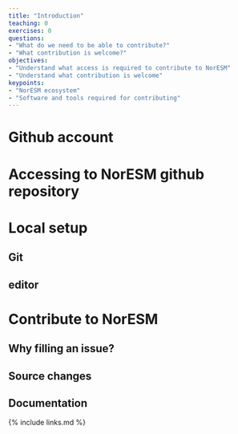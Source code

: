 ```yaml
---
title: "Introduction"
teaching: 0
exercises: 0
questions:
- "What do we need to be able to contribute?"
- "What contribution is welcome?"
objectives:
- "Understand what access is required to contribute to NorESM"
- "Understand what contribution is welcome"
keypoints:
- "NorESM ecosystem"
- "Software and tools required for contributing"
---
```


# Github account

# Accessing to NorESM github repository

# Local setup

## Git

## editor

# Contribute to NorESM

## Why filling an issue?

## Source changes

## Documentation

{% include links.md %}

